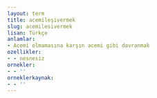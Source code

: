 ```yaml
---
layout: term
title: acemileşivermek
slug: acemilesivermek
lisan: Türkçe
anlamlar:
- Acemi olmamasına karşın acemi gibi davranmak
ozellikler:
- - nesnesiz
ornekler:
- - ''
orneklerkaynak:
- - ''
---
```

